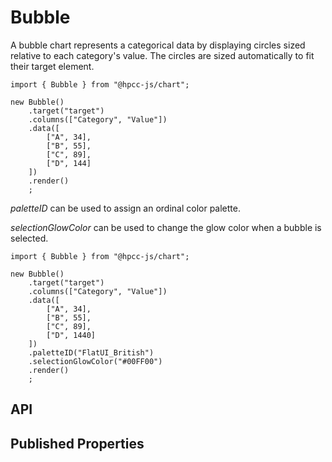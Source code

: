 # Bubble

<!--meta

-->

A bubble chart represents a categorical data by displaying circles sized relative to each category's value. The circles are sized automatically to fit their target element.

```sample-code
import { Bubble } from "@hpcc-js/chart";

new Bubble()
    .target("target")
    .columns(["Category", "Value"])
    .data([
        ["A", 34],
        ["B", 55],
        ["C", 89],
        ["D", 144]
    ])
    .render()
    ;
```

_paletteID_ can be used to assign an ordinal color palette.

_selectionGlowColor_ can be used to change the glow color when a bubble is selected.

```sample-code
import { Bubble } from "@hpcc-js/chart";

new Bubble()
    .target("target")
    .columns(["Category", "Value"])
    .data([
        ["A", 34],
        ["B", 55],
        ["C", 89],
        ["D", 1440]
    ])
    .paletteID("FlatUI_British")
    .selectionGlowColor("#00FF00")
    .render()
    ;
```

<!-- For documentation on tooltip properties, take a look at the [Tooltip Documentation](../../common/docs/Tooltip.md) -->

## API

## Published Properties
```@hpcc-js/chart:Bubble
```
